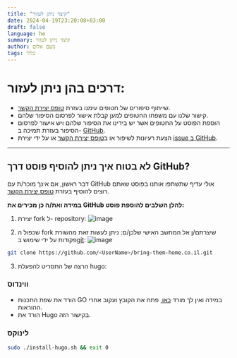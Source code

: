 ```yaml
---
title: "קיצד ניתן לעזור"
date: 2024-04-19T23:20:08+03:00
draft: false
language: he
summary: קיצד ניתן לעזור
author: נועם אלום
tags: כללי
---
```


# דרכים בהן ניתן לעזור:

- שייתוף סיפורים של חטופים עימנו בעזרת [טופס יצירת הקשר](/contact/).
- קישור שלנו עם משפחו החטופים למען קבלת אישור לפרסום הסיפור שלהם.
- הוספת הפוסט על החטופים אשר יש בידינו את הסיפור שלהם ויש אישור לפרסום הסיפור בעזרת תמיכה ב- [GitHub](https://github.com/Noam-Alum/bring-them-home.co.il).
- הצעת רעיונות לשיפור או ב[טופס יצירת הקשר](/contact/) או על ידי יצירת [issue ב GitHub](https://github.com/Noam-Alum/bring-them-home.co.il/issues
).

---

## לא בטוח איך ניתן להוסיף פוסט דרך GitHub?
דבר ראשון, אם אינך מוכר/ת  עם GitHub אולי עדיף שתשתפו אותנו בפוסט שאתם רוצים להוסיף בעזרת [טופס יצירת הקשר](/contact/).

**במידה ואת/ה כן מכירים את GitHub להלן השלבים להוספת פוסט:**
1. יצירת fork ל- repository:
![image](https://docs.github.com/assets/cb-40742/mw-1440/images/help/repository/fork-button.webp)

2. שכפול ה fork שיצרתם/ן אל המחשב האישי שלכן/ם:
    ניתן לעשות זאת מהשורת פקודות על ידי שימוש ב[git](https://git-scm.com/downloads):
![image](https://docs.github.com/assets/cb-69468/mw-1440/images/help/repository/https-url-clone-cli.webp)

<div style="direction: ltr !important;">

```sh
git clone https://github.com/<UserName>/bring-them-home.co.il.git
```

</div>

3. הרצה של התסריט להפעלת hugo:

### ווינדוס
- הורד את שפת התכנות GO במידה ואין לך מורד [כאן](https://go.dev/dl/go1.22.2.windows-amd64.msi), פתח את הקובץ ועקוב אחרי ההוראות.
- הורד את Hugo בקישור הזה.

### לינוקס

<div style="direction: ltr !important;">

```sh
sudo ./install-hugo.sh && exit 0
```

</div>
